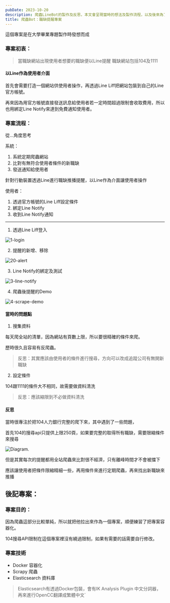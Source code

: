 ```yaml
---
pubDate: 2023-10-20
description: 爬蟲LineBot的製作及反思，本文會呈現當時的想法及製作流程，以及後來為了練習而改寫的作品。
title: 爬蟲Bot：職缺提醒專案
---
```


這個專案是在大學畢業專題製作時發想而成


### 專案初衷：

> 當職缺網站出現使用者想要的職缺便以Line提醒
> 職缺網站包括104及1111

#### 以Line作為使用者介面

首先會需要打造一個網站供使用者操作，再透過Line Liff把網站包裝到自己的Line官方帳號。

再來因為用官方帳號直接發送訊息給使用者若一定時間超過限制會收取費用，所以也用綁定Line Notify來達到免費通知使用者。

### 專案流程： 

從...角度思考

系統：
1. 系統定期爬蟲網站
2. 比對有無符合使用者條件的新職缺
3. 發送通知給使用者

針對行動裝置透過Line進行職缺推播提醒，以Line作為介面讓使用者操作

使用者：
1. 透過官方帳號的Line Liff設定條件
2. 綁定Line Notify
3. 收到Line Notify通知

-----

1. 透過Line Liff登入

![1-login](../../assets/img/uni-project/1-login.gif)


2. 提醒的新增、移除

![20-alert](../../assets/img/uni-project/2-alert.gif)

3. Line Notify的綁定及測試

![3-line-notify](../../assets/img/uni-project/3-line-notify.gif)

4. 爬蟲後提醒的Demo

![4-scrape-demo](../../assets/img/uni-project/4-scrape-demo.gif)

#### 當時的問題點

1. 搜集資料

每天爬全站的清單，因為網站有頁數上限，所以要很精確的條件來爬。

歷時很久且容易有反爬蟲。

> 反思：其實應該由使用者的條件進行搜尋，方向可以改成追蹤公司有無開新職缺

2. 設定條件

104跟1111的條件大不相同，故需要做資料清洗

> 反思：應該縮限到不必做資料清洗


  
#### 反思

當時很專注於把104人力銀行完整的爬下來，其中遇到了一些問題，

首先104的搜尋api只提供上限250頁，如果要完整的取得所有職缺，需要限縮條件來搜尋

![Diagram.](../../assets/img/uni-project/diagram.svg)

但是其實每次的提醒都用全站爬蟲來比對很不經濟，只有離峰時間才不會被擋下

應該讓使用者把條件限縮精細一些，再用條件來進行定期爬蟲，再來找出新職缺來推播


## 後記專案：

### 專案目的：

因為爬蟲這部分比較單純，所以就把他拉出來作為一個專案，順便練習了把專案容器化。

104搜尋API限制在這個專案裡沒有繞過限制，如果有需要的話需要自行修改。

###  專案技術
- Docker 容器化
- Scrapy 爬蟲
- Elasticsearch 資料庫
> Elasticsearch有透過Docker包裝，會有IK Analysis Plugin 中文分詞器，再來進行OpenCC翻譯成繁體中文`


